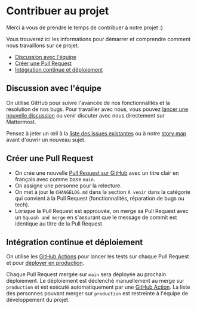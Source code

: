 # Contribuer au projet

Merci à vous de prendre le temps de contribuer à notre projet :)

Vous trouverez ici les informations pour démarrer et comprendre comment nous
travaillons sur ce projet.

- [Discussion avec l'équipe](#discussion-avec-léquipe)
- [Créer une Pull Request](#créer-une-pull-request)
- [Intégration continue et déploiement](#intégration-continue-et-déploiement)

## Discussion avec l'équipe

On utilise GitHub pour suivre l'avancée de nos fonctionnalités et la résolution
de nos bugs. Pour travailler avec nous, vous pouvez [lancer une
nouvelle discussion](https://github.com/betagouv/territoires-en-transitions/issues/new)
ou venir discuter avec nous directement sur Mattermost.

Pensez à jeter un œil à la [liste des issues existantes](https://github.com/betagouv/territoires-en-transitions/issues)
ou à notre [story map](https://github.com/betagouv/territoires-en-transitions/projects/5)
avant d'ouvrir un nouveau sujet.

## Créer une Pull Request

- On crée une nouvelle [Pull Request sur GitHub](https://github.com/betagouv/territoires-en-transitions/compare)
  avec un titre clair en français avec comme base `main`.
- On assigne une personne pour la relecture.
- On met à jour le `CHANGELOG.md` dans la section `À venir` dans la catégorie
  qui convient à la Pull Request (fonctionnalités, réparation de bugs ou tech).
- Lorsque la Pull Request est approuvée, on merge sa Pull Request avec un
  `Squash and merge` en s'assurant que le message de commit est identique au
  titre de la Pull Request.

## Intégration continue et déploiement

On utilise les [GitHub Actions](https://github.com/features/actions) pour lancer
les tests sur chaque Pull Request et pour
[déployer en production](docs/workflows/deployer-en-production.md).

Chaque Pull Request mergée sur `main` sera déployée au prochain déploiement. Le
déploiement est déclenché manuellement au merge sur `production` et est exécuté
automatiquement par une [GitHub Action](https://github.com/betagouv/territoires-en-transitions/actions).
La liste des personnes pouvant merger sur `production` est restreinte à
l'équipe de développement du projet.
